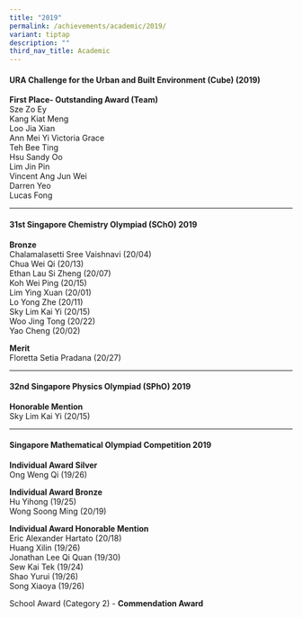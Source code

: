```yaml
---
title: "2019"
permalink: /achievements/academic/2019/
variant: tiptap
description: ""
third_nav_title: Academic
---
```

<h4>URA Challenge for the Urban and Built Environment (Cube) (2019)</h4>
<p><strong>First Place- Outstanding Award (Team)</strong>
<br>Sze Zo Ey
<br>Kang Kiat Meng
<br>Loo Jia Xian
<br>Ann Mei Yi Victoria Grace
<br>Teh Bee Ting
<br>Hsu Sandy Oo
<br>Lim Jin Pin
<br>Vincent Ang Jun Wei
<br>Darren Yeo
<br>Lucas Fong</p>
<hr>
<h4>31st Singapore Chemistry Olympiad (SChO) 2019</h4>
<p><strong>Bronze</strong>
<br>Chalamalasetti Sree Vaishnavi (20/04)
<br>Chua Wei Qi (20/13)
<br>Ethan Lau Si Zheng (20/07)
<br>Koh Wei Ping (20/15)
<br>Lim Ying Xuan (20/01)
<br>Lo Yong Zhe (20/11)
<br>Sky Lim Kai Yi (20/15)
<br>Woo Jing Tong (20/22)
<br>Yao Cheng (20/02)</p>
<p><strong>Merit</strong>
<br>Floretta Setia Pradana (20/27)</p>
<hr>
<h4>32nd Singapore Physics Olympiad (SPhO) 2019</h4>
<p><strong>Honorable Mention</strong>
<br>Sky Lim Kai Yi (20/15)</p>
<hr>
<h4>Singapore Mathematical Olympiad Competition 2019</h4>
<p><strong>Individual Award Silver</strong>
<br>Ong Weng Qi (19/26)</p>
<p><strong>Individual Award Bronze</strong>
<br>Hu Yihong (19/25)
<br>Wong Soong Ming (20/19)</p>
<p><strong>Individual Award Honorable Mention</strong>
<br>Eric Alexander Hartato (20/18)
<br>Huang Xilin (19/26)
<br>Jonathan Lee Qi Quan (19/30)
<br>Sew Kai Tek (19/24)
<br>Shao Yurui (19/26)
<br>Song Xiaoya (19/26)</p>
<p>School Award (Category 2) -&nbsp;<strong>Commendation Award</strong>
</p>